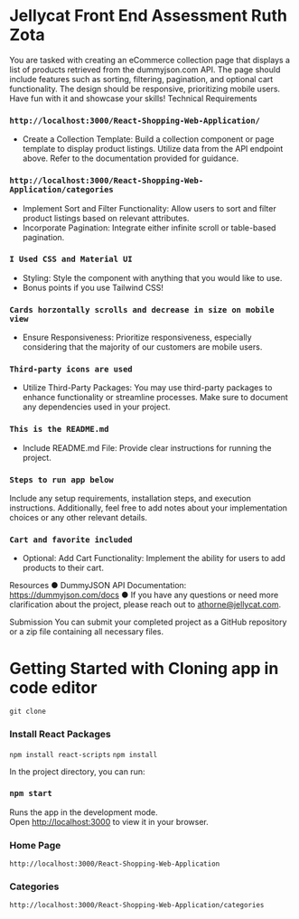 # Jellycat Front End Assessment Ruth Zota

You are tasked with creating an eCommerce collection page that displays a list of
products retrieved from the dummyjson.com API. The page should include features
such as sorting, filtering, pagination, and optional cart functionality. The design should
be responsive, prioritizing mobile users. Have fun with it and showcase your skills!
Technical Requirements


### `http://localhost:3000/React-Shopping-Web-Application/`
- Create a Collection Template: Build a collection component or page template to
display product listings. Utilize data from the API endpoint above. Refer to the
documentation provided for guidance.


### `http://localhost:3000/React-Shopping-Web-Application/categories`
- Implement Sort and Filter Functionality: Allow users to sort and filter product
listings based on relevant attributes.
- Incorporate Pagination: Integrate either infinite scroll or table-based pagination.

### `I Used CSS and Material UI`
- Styling: Style the component with anything that you would like to use.
- Bonus points if you use Tailwind CSS!

### `Cards horzontally scrolls and decrease in size on mobile view`
- Ensure Responsiveness: Prioritize responsiveness, especially
considering that the majority of our customers are mobile users.

### `Third-party icons are used`
- Utilize Third-Party Packages: You may use third-party packages to enhance
functionality or streamline processes. Make sure to document any dependencies
used in your project.

### `This is the README.md`
- Include README.md File: Provide clear instructions for running the project.

### `Steps to run app below`
Include any setup requirements, installation steps, and execution instructions.
Additionally, feel free to add notes about your implementation choices or any
other relevant details.

### `Cart and favorite included`
- Optional: Add Cart Functionality: Implement the ability for users to add
products to their cart.


Resources
● DummyJSON API Documentation: https://dummyjson.com/docs
● If you have any questions or need more clarification about the project, please
reach out to athorne@jellycat.com.


Submission
You can submit your completed project as a GitHub repository or a zip file containing all
necessary files.



# Getting Started with Cloning app in code editor

`git clone `

### Install React Packages

`npm install react-scripts`
`npm install`

In the project directory, you can run:

### `npm start`

Runs the app in the development mode.\
Open [http://localhost:3000](http://localhost:3000) to view it in your browser.

### Home Page

`http://localhost:3000/React-Shopping-Web-Application`

### Categories

`http://localhost:3000/React-Shopping-Web-Application/categories`